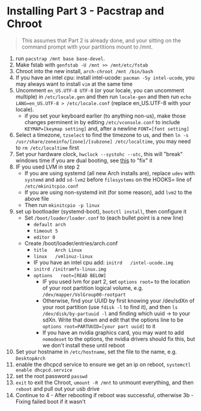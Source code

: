 # Installing Part 3 - Pacstrap and Chroot

> This assumes that Part 2 is already done, and your sitting on the command prompt with your partitions mount to /mnt.

1. run ```pacstrap /mnt base base-devel```.
1. Make fstab with ```genfstab -U /mnt >> /mnt/etc/fstab```
1. Chroot into the new install, ```arch-chroot /mnt /bin/bash```
1. If you have an intel cpu: install intel-ucode: ```pacman -Sy intel-ucode```, you may always want to install ```vim``` at the same time
1. Uncomment ```en_US.UTF-8 UTF-8``` (or your locale, you can uncomment multiple) in ```/etc/locale.gen``` and then run ```locale-gen``` and then run ```echo LANG=en_US.UTF-8 > /etc/locale.conf``` (replace en_US.UTF-8 with your locale).
    * if you set your keyboard earlier (to anything non-us), make those changes perminent in by editing ```/etc/vconsole.conf``` to include ```KEYMAP=[keymap setting]``` and, after a newline ```FONT=[font setting]```
1. Select a timezone, ```tzselect``` to find the timezone to us, and then ```ln -s /usr/share/zoneinfo/[zone]/[subzone] /etc/localtime```, you may need to ```rm /etc/localtime``` first
1. Set your hardware clock, ```hwclock --systohc --utc```, this will "break" windows time if you are dual booting, see [this](https://wiki.archlinux.org/index.php/Time#UTC_in_Windows) to "fix" it
1. IF you used LVM in step 2
    * If you are using systemd (all new Arch installs are), replace ``udev`` with ```systemd``` and add ```sd-lvm2``` before ```filesystems``` on the HOOKS= line of ```/etc/mkinitcpio.conf```
    * If you are using non-systemd init (for some reason), add ```lvm2``` to the above file
    * Then run ```mkinitcpio -p linux```
1. set up bootloader (systemd-boot), ```bootctl install```, then configure it
    * Set ```/boot/loader/loader.conf``` to (each bullet point is a new line)
        * ```default arch```
        * ```timeout 5```
        * ```editor 0```
    * Create /boot/loader/entries/arch.conf
        * ```title   Arch Linux```
        * ```linux   /vmlinuz-linux```
        * IF you have an intel cpu add: ```initrd   /intel-ucode.img```
        * ```initrd /initramfs-linux.img```
        * ```options   root=[READ BELOW]```
            * IF you used lvm for part 2, set ```options root=``` to the location of your root partition logical volume, e.g. ```/dev/mapper/VolGroup00-rootpart```
            * Otherwise, find your UUID by first knowing your /dev/sdXn of your root partition (use ```fdisk -l``` to find it), and then ```ls /dev/disk/by-partuuid -l``` and finding which uuid -> to your sdXn.  Write that down and edit that the options line to be ```options root=PARTUUID=[your part uuid]``` to it
            * If you have an nvidia graphics card, you may want to add ``nomodeset`` to the options, the nvidia drivers should fix this, but we don't install these until reboot
1. Set your hostname in ```/etc/hostname```, set the file to the name, e.g. ```DesktopArch```
1. enable the dhcpcd service to ensure we get an ip on reboot, ```systemctl enable dhcpcd.service```
1. set the root password ```passwd```
1. ```exit``` to exit the Chroot, ```umount -R /mnt``` to unmount everything, and then ```reboot``` and pull out your usb drive
1. Continue to 4 - After rebooting if reboot was successful, otherwise 3b - Fixing failed boot if it wasn't
